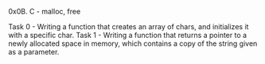 0x0B. C - malloc, free

Task 0 - Writing a function that creates an array of chars, and initializes it with a specific char.
Task 1 - Writing a function that returns a pointer to a newly allocated space in memory, which contains a copy of the string given as a parameter.
